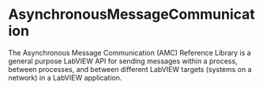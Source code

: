 # AsynchronousMessageCommunication
The Asynchronous Message Communication (AMC) Reference Library is a  general purpose LabVIEW API for sending messages within a process,  between processes, and between different LabVIEW targets (systems on a  network) in a LabVIEW application.
